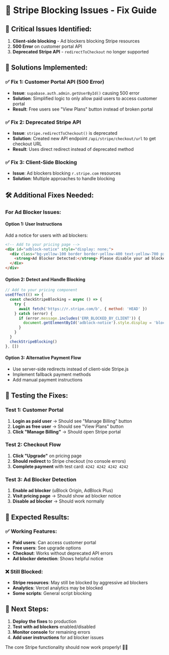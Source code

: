 # 🚫 Stripe Blocking Issues - Fix Guide

## 🚨 **Critical Issues Identified:**

1. **Client-side blocking** - Ad blockers blocking Stripe resources
2. **500 Error** on customer portal API
3. **Deprecated Stripe API** - `redirectToCheckout` no longer supported

## 🔧 **Solutions Implemented:**

### **✅ Fix 1: Customer Portal API (500 Error)**
- **Issue**: `supabase.auth.admin.getUserById()` causing 500 error
- **Solution**: Simplified logic to only allow paid users to access customer portal
- **Result**: Free users see "View Plans" button instead of broken portal

### **✅ Fix 2: Deprecated Stripe API**
- **Issue**: `stripe.redirectToCheckout()` is deprecated
- **Solution**: Created new API endpoint `/api/stripe/checkout/url` to get checkout URL
- **Result**: Uses direct redirect instead of deprecated method

### **✅ Fix 3: Client-Side Blocking**
- **Issue**: Ad blockers blocking `r.stripe.com` resources
- **Solution**: Multiple approaches to handle blocking

## 🛠️ **Additional Fixes Needed:**

### **For Ad Blocker Issues:**

#### **Option 1: User Instructions**
Add a notice for users with ad blockers:

```html
<!-- Add to your pricing page -->
<div id="adblock-notice" style="display: none;">
  <div class="bg-yellow-100 border border-yellow-400 text-yellow-700 px-4 py-3 rounded">
    <strong>Ad Blocker Detected:</strong> Please disable your ad blocker for Stripe payments to work properly.
  </div>
</div>
```

#### **Option 2: Detect and Handle Blocking**
```javascript
// Add to your pricing component
useEffect(() => {
  const checkStripeBlocking = async () => {
    try {
      await fetch('https://r.stripe.com/b', { method: 'HEAD' })
    } catch (error) {
      if (error.message.includes('ERR_BLOCKED_BY_CLIENT')) {
        document.getElementById('adblock-notice').style.display = 'block'
      }
    }
  }
  checkStripeBlocking()
}, [])
```

#### **Option 3: Alternative Payment Flow**
- Use server-side redirects instead of client-side Stripe.js
- Implement fallback payment methods
- Add manual payment instructions

## 🧪 **Testing the Fixes:**

### **Test 1: Customer Portal**
1. **Login as paid user** → Should see "Manage Billing" button
2. **Login as free user** → Should see "View Plans" button
3. **Click "Manage Billing"** → Should open Stripe portal

### **Test 2: Checkout Flow**
1. **Click "Upgrade"** on pricing page
2. **Should redirect** to Stripe checkout (no console errors)
3. **Complete payment** with test card: `4242 4242 4242 4242`

### **Test 3: Ad Blocker Detection**
1. **Enable ad blocker** (uBlock Origin, AdBlock Plus)
2. **Visit pricing page** → Should show ad blocker notice
3. **Disable ad blocker** → Should work normally

## 🎯 **Expected Results:**

### **✅ Working Features:**
- **Paid users**: Can access customer portal
- **Free users**: See upgrade options
- **Checkout**: Works without deprecated API errors
- **Ad blocker detection**: Shows helpful notice

### **❌ Still Blocked:**
- **Stripe resources**: May still be blocked by aggressive ad blockers
- **Analytics**: Vercel analytics may be blocked
- **Some scripts**: General script blocking

## 🚀 **Next Steps:**

1. **Deploy the fixes** to production
2. **Test with ad blockers** enabled/disabled
3. **Monitor console** for remaining errors
4. **Add user instructions** for ad blocker issues

The core Stripe functionality should now work properly! 🚀💕
